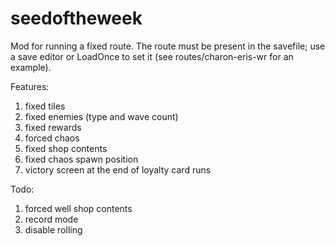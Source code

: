 # seedoftheweek

Mod for running a fixed route. The route must be present in the savefile; use a save editor or LoadOnce to set it (see routes/charon-eris-wr for an example).

Features:
1. fixed tiles
1. fixed enemies (type and wave count)
1. fixed rewards
1. forced chaos
1. fixed shop contents
1. fixed chaos spawn position
1. victory screen at the end of loyalty card runs

Todo:
1. forced well shop contents
1. record mode
1. disable rolling
